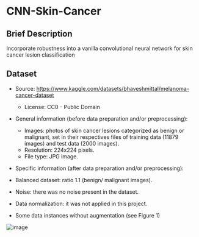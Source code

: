 # CNN-Skin-Cancer

## Brief Description
Incorporate robustness into a vanilla convolutional neural network for skin cancer lesion classification

## Dataset
* Source: https://www.kaggle.com/datasets/bhaveshmittal/melanoma-cancer-dataset
  * License: CC0 - Public Domain
    
* General  information  (before  data  preparation  and/or preprocessing): 
  *  Images: photos of skin cancer lesions categorized as benign or  malignant, set in  their respectives  files of training  data  (11879 images)  and  test  data  (2000 images). 
  * Resolution: 224x224 pixels.
  * File type: JPG image.
    
* Specific information (after data preparation and/or preprocessing):
 * Balanced dataset: ratio 1.1 (benign/ malignant images).
 * Noise: there was no noise present in the dataset.
 * Data normalization: it was not applied in this project.

* Some data instances without augmentation (see Figure 1)
   
![image](https://github.com/user-attachments/assets/42826b70-9353-41ed-a7b2-e4a19e01ff5a)



